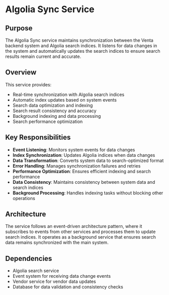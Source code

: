 # Algolia Sync Service

## Purpose

The Algolia Sync service maintains synchronization between the Venta backend system and Algolia search indices. It listens for data changes in the system and automatically updates the search indices to ensure search results remain current and accurate.

## Overview

This service provides:
- Real-time synchronization with Algolia search indices
- Automatic index updates based on system events
- Search data optimization and indexing
- Search result consistency and accuracy
- Background indexing and data processing
- Search performance optimization

## Key Responsibilities

- **Event Listening**: Monitors system events for data changes
- **Index Synchronization**: Updates Algolia indices when data changes
- **Data Transformation**: Converts system data to search-optimized format
- **Error Handling**: Manages synchronization failures and retries
- **Performance Optimization**: Ensures efficient indexing and search performance
- **Data Consistency**: Maintains consistency between system data and search indices
- **Background Processing**: Handles indexing tasks without blocking other operations

## Architecture

The service follows an event-driven architecture pattern, where it subscribes to events from other services and processes them to update search indices. It operates as a background service that ensures search data remains synchronized with the main system.

## Dependencies

- Algolia search service
- Event system for receiving data change events
- Vendor service for vendor data updates
- Database for data validation and consistency checks 